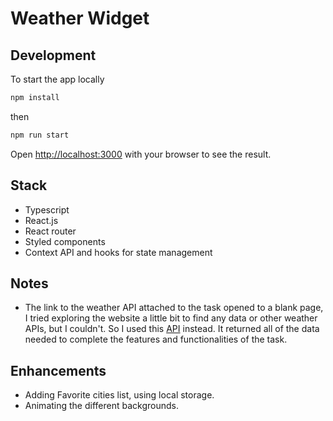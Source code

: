 # Weather Widget

## Development

To start the app locally 

```bash
npm install 
```

then

```bash
npm run start
```

Open [http://localhost:3000](http://localhost:3000) with your browser to see the result.

## Stack

- Typescript
- React.js
- React router
- Styled components
- Context API and hooks for state management

## Notes

- The link to the weather API attached to the task opened to a blank page, I tried exploring the website a little bit to find any data or other weather APIs, but I couldn't. So I used this [API](https://openweathermap.org/current)  instead. It returned all of the data needed to complete the features and functionalities of the task.

## Enhancements

- Adding Favorite cities list, using local storage.
- Animating the different backgrounds.
